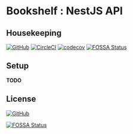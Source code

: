# Bookshelf : NestJS API

## Housekeeping

[![GitHub](https://img.shields.io/github/license/SnO2WMaN-HQ/bookshelf-nest-api)](https://github.com/SnO2WMaN-HQ/bookshelf-nest-api/blob/master/LICENSE)
[![CircleCI](https://circleci.com/gh/SnO2WMaN-HQ/bookshelf-nest-api.svg?style=svg)](https://circleci.com/gh/SnO2WMaN-HQ/bookshelf-nest-api)
[![codecov](https://codecov.io/gh/SnO2WMaN-HQ/bookshelf-nest-api/branch/master/graph/badge.svg)](https://codecov.io/gh/SnO2WMaN-HQ/bookshelf-nest-api)
[![FOSSA Status](https://app.fossa.com/api/projects/custom%2B14850%2Fgit%40github.com%3ASnO2WMaN-HQ%2Fbookshelf-nest-api.git.svg?type=small)](https://app.fossa.com/projects/custom%2B14850%2Fgit%40github.com%3ASnO2WMaN-HQ%2Fbookshelf-nest-api.git?ref=badge_small)

## Setup

**TODO**

## License

[![GitHub](https://img.shields.io/github/license/SnO2WMaN-HQ/bookshelf-nest-api)](https://github.com/SnO2WMaN-HQ/bookshelf-nest-api/blob/master/LICENSE)

[![FOSSA Status](https://app.fossa.com/api/projects/custom%2B14850%2Fgit%40github.com%3ASnO2WMaN-HQ%2Fbookshelf-nest-api.git.svg?type=large)](https://app.fossa.com/projects/custom%2B14850%2Fgit%40github.com%3ASnO2WMaN-HQ%2Fbookshelf-nest-api.git?ref=badge_large)
